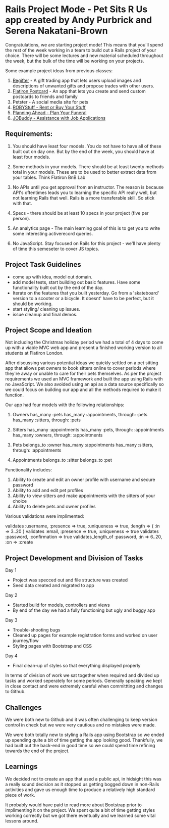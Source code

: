 # Rails Project Mode - Pet Sits R Us app created by Andy Purbrick and Serena Nakatani-Brown

Congratulations, we are starting project mode! This means that you'll spend the rest of the week working in a team to build out a Rails project of your choice. There will be some lectures and new material scheduled throughout the week, but the bulk of the time will be working on your projects.


Some example project ideas from previous classes:

1. [Regifter](http://regifter.herokuapp.com/) - A gift trading app that lets users upload images and descriptions of unwanted gifts and propose trades with other users.
1. [Flatiron Postcard](http://flatironpostcard.herokuapp.com/) - An app that lets you create and send custom postcards to friends and family
1. Petster - A social media site for pets
1. [ROBYStuff - Rent or Buy Your Stuff](https://stark-falls-90133.herokuapp.com/listings)
1. [Planning Ahead - Plan Your Funeral](https://ancient-mesa-18771.herokuapp.com/users/summary)
1. [JOBuddy - Assistance with Job Applications](https://sheltered-woodland-79144.herokuapp.com/)


## Requirements:

1. You should have least four models. You do not have to have all of these built out on day one. But by the end of the week, you should have at least four models.

2. Some methods in your models. There should be at least twenty methods total in your models. These are to be used to better extract data from your tables. Think Flatiron BnB Lab

3. No APIs until you get approval from an instructor.  The reason is because API's oftentimes leads you to learning the specific API really well, but not learning Rails that well.  Rails is a more transferable skill.  So stick with that.

4. Specs - there should be at least 10 specs in your project (five per person). 

5. An analytics page - The main learning goal of this is to get you to write some interesting activerecord queries.

6. No JavaScript. Stay focused on Rails for this project - we'll have plenty of time this semeseter to cover JS topics. 

## Project Task Guidelines
- come up with idea, model out domain. 
- add model tests, start building out basic features. Have some functionality built out by the end of the day. 
- Iterate on the features that you built yesterday. Go from a 'skateboard' version to a scooter or a bicycle. It doesnt' have to be perfect, but it should be working. 
- start styling/ cleaning up issues. 
- issue cleanup and final demos. 

## Project Scope and Ideation 

Not including the Christmas holiday period we had a total of 4 days to come up with a viable MVC web app and present a finished working version to all students at Flatiron London. 

After discussing various potential ideas we quickly settled on a pet sitting app that allows pet owners to book sitters online to cover periods where they're away or unable to care for their pets themselves. As per the project requirements we used an MVC framework and built the app using Rails with no JavaScript. We also avoided using an api as a data source specifically so we could focus on building our app and all the methods required to make it function.

Our app had four models with the following relationships:

1. Owners
  has_many :pets
  has_many :appointments, through: :pets
  has_many :sitters, through: :pets

2. Sitters
  has_many :appointments
  has_many :pets, through: :appointments
  has_many :owners, through: :appointments

3. Pets
  belongs_to :owner
  has_many :appointments
  has_many :sitters, through: :appointments

4. Appointments
  belongs_to :sitter
  belongs_to :pet
  
Functionality includes:

1. Ability to create and edit an owner profile with username and secure password
2. Ability to add and edit pet profiles
3. Ability to view sitters and make appointments with the sitters of your choice
4. Ability to delete pets and owner profiles

Various validations were implimented:

validates :username, :presence => true, :uniqueness => true, :length => { :in => 3..20 }
validates :email, :presence => true, :uniqueness => true
validates :password, :confirmation => true
validates_length_of :password, :in => 6..20, :on => :create

## Project Development and Division of Tasks
Day 1
- Project was specced out and file structure was created 
- Seed data created and migrated to app

Day 2
- Started build for models, controllers and views
- By end of the day we had a fully functioning but ugly and buggy app

Day 3
- Trouble-shooting bugs
- Cleaned up pages for example registration forms and worked on user journey/flow
- Styling pages with Bootstrap and CSS

Day 4
- Final clean-up of styles so that everything displayed properly 

In terms of division of work we sat together when required and divided up tasks and worked seperately for some periods. Generally speaking we kept in close contact and were extremely careful when committting and changes to Github.

## Challenges
We were both new to Github and it was often challenging to keep version control in check but we were very cautious and no mistakes were made.

We were both totally new to styling a Rails app using Bootstrap so we ended up spending quite a bit of time getting the app looking good. Thankfully, we had built out the back-end in good time so we could spend time refining towards the end of the project.

## Learnings
We decided not to create an app that used a public api, in hidsight this was a really sound decision as it stopped us getting bogged down in non-Rails activities and gave us enough time to produce a relatively high standard piece of work.

It probably would have paid to read more about Bootstrap prior to implimenting it on the project. We spent quite a bit of time getting styles working correctly but we got there eventually and we learned some vital lessons around.


